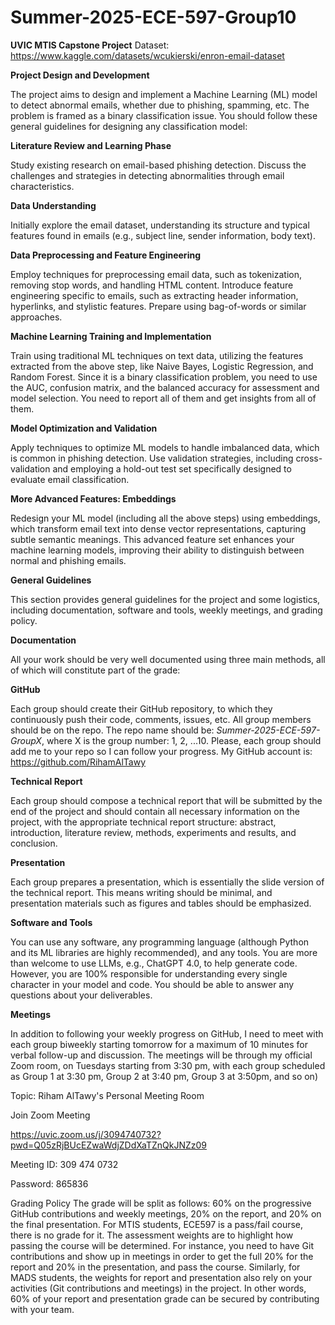 # Summer-2025-ECE-597-Group10
**UVIC MTIS Capstone Project**
Dataset:
https://www.kaggle.com/datasets/wcukierski/enron-email-dataset

**Project Design and Development**

The project aims to design and implement a Machine Learning (ML) model to detect abnormal emails, whether due to phishing, spamming, etc. The problem is framed as a binary classification issue. You should follow these general guidelines for designing any classification model:

**Literature Review and Learning Phase**

Study existing research on email-based phishing detection. Discuss the challenges and strategies in detecting abnormalities through email characteristics.

**Data Understanding**

Initially explore the email dataset, understanding its structure and typical features found in emails (e.g., subject line, sender information, body text).

**Data Preprocessing and Feature Engineering**

Employ techniques for preprocessing email data, such as tokenization, removing stop words, and handling HTML content. Introduce feature engineering specific to emails, such as extracting header information, hyperlinks, and stylistic features. Prepare using bag-of-words or similar approaches.

**Machine Learning Training and Implementation**

Train using traditional ML techniques on text data, utilizing the features extracted from the above step, like Naive Bayes, Logistic Regression, and Random Forest. Since it is a binary classification problem, you need to use the AUC, confusion matrix, and the balanced accuracy for assessment and model selection. You need to report all of them and get insights from all of them.

**Model Optimization and Validation**

Apply techniques to optimize ML models to handle imbalanced data, which is common in phishing detection. Use validation strategies, including cross-validation and employing a hold-out test set specifically designed to evaluate email classification.

**More Advanced Features: Embeddings**

Redesign your ML model (including all the above steps) using embeddings, which transform email text into dense vector representations, capturing subtle semantic meanings. This advanced feature set enhances your machine learning models, improving their ability to distinguish between normal and phishing emails.

**General Guidelines**

This section provides general guidelines for the project and some logistics, including documentation, software and tools, weekly meetings, and grading policy.

**Documentation**

All your work should be very well documented using three main methods, all of which will constitute part of the grade:

**GitHub**

Each group should create their GitHub repository, to which they continuously push their code, comments, issues, etc. All group members should be on the repo. The repo name should be: *Summer-2025-ECE-597-GroupX*, where X is the group number: 1, 2, ...10. Please, each group should add me to your repo so I can follow your progress. My GitHub account is: https://github.com/RihamAlTawy

 

**Technical Report**

Each group should compose a technical report that will be submitted by the end of the project and should contain all necessary information on the project, with the appropriate technical report structure: abstract, introduction, literature review, methods, experiments and results, and conclusion.

**Presentation**

Each group prepares a presentation, which is essentially the slide version of the technical report. This means writing should be minimal, and presentation materials such as figures and tables should be emphasized.

**Software and Tools**

You can use any software, any programming language (although Python and its ML libraries are highly recommended), and any tools. You are more than welcome to use LLMs, e.g., ChatGPT 4.0, to help generate code. However, you are 100% responsible for understanding every single character in your model and code. You should be able to answer any questions about your deliverables.

**Meetings**

In addition to following your weekly progress on GitHub, I need to meet with each group biweekly starting tomorrow for a maximum of 10 minutes for verbal follow-up and discussion. The meetings will be through my official Zoom room, on Tuesdays starting from 3:30 pm, with each group scheduled as Group 1 at 3:30 pm, Group 2 at 3:40 pm, Group 3 at 3:50pm, and so on) 

 

Topic: Riham AlTawy's Personal Meeting Room

Join Zoom Meeting

https://uvic.zoom.us/j/3094740732?pwd=Q05zRjBUcEZwaWdjZDdXaTZnQkJNZz09

Meeting ID: 309 474 0732

Password: 865836

 

Grading Policy
The grade will be split as follows: 60% on the progressive GitHub contributions and weekly meetings, 20% on the report, and 20% on the final presentation. For MTIS students, ECE597 is a pass/fail course, there is no grade for it. The assessment weights are to highlight how passing the course will be determined. For instance, you need to have Git contributions and show up in meetings in order to get the full 20% for the report and 20% in the presentation, and pass the course. Similarly, for MADS students, the weights for report and presentation also rely on your activities (Git contributions and meetings) in the project. In other words, 60% of your report and presentation grade can be secured by contributing with your team.
